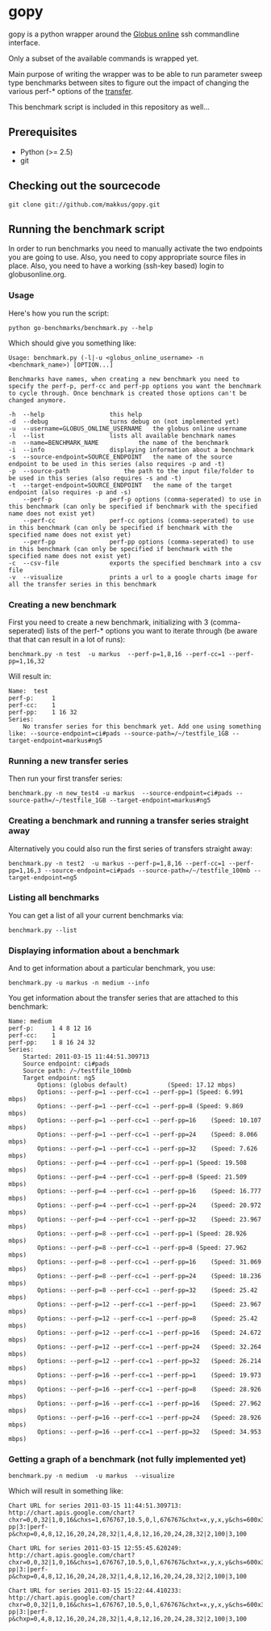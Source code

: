gopy
=====

gopy is a python wrapper around the [Globus online](http://www.globusonline.org) ssh commandline interface.

Only a subset of the available commands is wrapped yet.

Main purpose of writing the wrapper was to be able to run parameter sweep type benchmarks between sites to figure out the impact of changing the various perf-* options of the [transfer](http://www.globusonline.org/docs_man.php?cmd=transfer).

This benchmark script is included in this repository as well...

Prerequisites
-------------------

- Python (>= 2.5)
- git

Checking out the sourcecode
-------------------------------------------

    git clone git://github.com/makkus/gopy.git
 
Running the benchmark script
---------------------------------------------

In order to run benchmarks you need to manually activate the two endpoints you are going to use. Also, you need to copy appropriate source files in place. Also, you need to have a working (ssh-key based) login to globusonline.org.

### Usage ###

Here's how you run the script:
 
    python go-benchmarks/benchmark.py --help
 
 Which should give you something like:
 
    Usage: benchmark.py (-l|-u <globus_online_username> -n <benchmark_name>) [OPTION...]
    
    Benchmarks have names, when creating a new benchmark you need to specify the perf-p, perf-cc and perf-pp options you want the benchmark to cycle through. Once benchmark is created those options can't be changed anymore.

    -h	--help					this help
    -d	--debug					turns debug on (not implemented yet)
    -u	--username=GLOBUS_ONLINE_USERNAME	the globus online username
    -l	--list					lists all available benchmark names
    -n	--name=BENCHMARK_NAME			the name of the benchmark
    -i	--info					displaying information about a benchmark
    -s	--source-endpoint=SOURCE_ENDPOINT	the name of the source endpoint to be used in this series (also requires -p and -t)
    -p	--source-path				the path to the input file/folder to be used in this series (also requires -s and -t)
    -t	--target-endpoint=SOURCE_ENDPOINT	the name of the target endpoint (also requires -p and -s)
    	--perf-p				perf-p options (comma-seperated) to use in this benchmark (can only be specified if benchmark with the specified name does not exist yet)
    	--perf-cc				perf-cc options (comma-seperated) to use in this benchmark (can only be specified if benchmark with the specified name does not exist yet)
    	--perf-pp				perf-pp options (comma-seperated) to use in this benchmark (can only be specified if benchmark with the specified name does not exist yet)
    -c	--csv-file				exports the specified benchmark into a csv file
    -v	--visualize				prints a url to a google charts image for all the transfer series in this benchmark


### Creating a new benchmark ###
 
First you need to create a new benchmark, initializing with 3 (comma-seperated) lists of the perf-* options you want to iterate through (be aware that that can result in a lot of runs):

    benchmark.py -n test  -u markus  --perf-p=1,8,16 --perf-cc=1 --perf-pp=1,16,32
   
 Will result in: 
   
    Name:  test
	perf-p:		1
	perf-cc:	1
	perf-pp:	1 16 32
	Series:
		No transfer series for this benchmark yet. Add one using something like: --source-endpoint=ci#pads --source-path=/~/testfile_1GB --target-endpoint=markus#ng5

### Running a new transfer series ###

Then run your first transfer series:

    benchmark.py -n new_test4 -u markus  --source-endpoint=ci#pads --source-path=/~/testfile_1GB --target-endpoint=markus#ng5
    
### Creating a benchmark and running a transfer series straight away ###

Alternatively you could also run the first series of transfers straight away:

    benchmark.py -n test2  -u markus --perf-p=1,8,16 --perf-cc=1 --perf-pp=1,16,3 --source-endpoint=ci#pads --source-path=/~/testfile_100mb --target-endpoint=ng5

### Listing all benchmarks ###

You can get a list of all your current benchmarks via:

    benchmark.py --list
    
### Displaying information about a benchmark ###
    
And to get information about a particular benchmark, you use:

    benchmark.py -u markus -n medium --info
 
You get information about the transfer series that are attached to this benchmark:

    Name: medium
	perf-p:		1 4 8 12 16
	perf-cc:	1
	perf-pp:	1 8 16 24 32
	Series:
		Started: 2011-03-15 11:44:51.309713
		Source endpoint: ci#pads
		Source path: /~/testfile_100mb
		Target endpoint: ng5
			Options: (globus default)			(Speed: 17.12 mbps)
			Options: --perf-p=1 --perf-cc=1 --perf-pp=1	(Speed: 6.991 mbps)
			Options: --perf-p=1 --perf-cc=1 --perf-pp=8	(Speed: 9.869 mbps)
			Options: --perf-p=1 --perf-cc=1 --perf-pp=16	(Speed: 10.107 mbps)
			Options: --perf-p=1 --perf-cc=1 --perf-pp=24	(Speed: 8.066 mbps)
			Options: --perf-p=1 --perf-cc=1 --perf-pp=32	(Speed: 7.626 mbps)
			Options: --perf-p=4 --perf-cc=1 --perf-pp=1	(Speed: 19.508 mbps)
			Options: --perf-p=4 --perf-cc=1 --perf-pp=8	(Speed: 21.509 mbps)
			Options: --perf-p=4 --perf-cc=1 --perf-pp=16	(Speed: 16.777 mbps)
			Options: --perf-p=4 --perf-cc=1 --perf-pp=24	(Speed: 20.972 mbps)
			Options: --perf-p=4 --perf-cc=1 --perf-pp=32	(Speed: 23.967 mbps)
			Options: --perf-p=8 --perf-cc=1 --perf-pp=1	(Speed: 28.926 mbps)
			Options: --perf-p=8 --perf-cc=1 --perf-pp=8	(Speed: 27.962 mbps)
			Options: --perf-p=8 --perf-cc=1 --perf-pp=16	(Speed: 31.069 mbps)
			Options: --perf-p=8 --perf-cc=1 --perf-pp=24	(Speed: 18.236 mbps)
			Options: --perf-p=8 --perf-cc=1 --perf-pp=32	(Speed: 25.42 mbps)
			Options: --perf-p=12 --perf-cc=1 --perf-pp=1	(Speed: 23.967 mbps)
			Options: --perf-p=12 --perf-cc=1 --perf-pp=8	(Speed: 25.42 mbps)
			Options: --perf-p=12 --perf-cc=1 --perf-pp=16	(Speed: 24.672 mbps)
			Options: --perf-p=12 --perf-cc=1 --perf-pp=24	(Speed: 32.264 mbps)
			Options: --perf-p=12 --perf-cc=1 --perf-pp=32	(Speed: 26.214 mbps)
			Options: --perf-p=16 --perf-cc=1 --perf-pp=1	(Speed: 19.973 mbps)
			Options: --perf-p=16 --perf-cc=1 --perf-pp=8	(Speed: 28.926 mbps)
			Options: --perf-p=16 --perf-cc=1 --perf-pp=16	(Speed: 27.962 mbps)
			Options: --perf-p=16 --perf-cc=1 --perf-pp=24	(Speed: 28.926 mbps)
			Options: --perf-p=16 --perf-cc=1 --perf-pp=32	(Speed: 34.953 mbps)


### Getting a graph of a benchmark (not fully implemented yet) ###

    benchmark.py -n medium  -u markus  --visualize
    
Which will result in something like:

    Chart URL for series 2011-03-15 11:44:51.309713: 
    http://chart.apis.google.com/chart?chxr=0,0,32|1,0,16&chxs=1,676767,10.5,0,l,676767&chxt=x,y,x,y&chs=600x300&cht=s&chds=0,32,0,16,0,34.953&chd=t:0,1,8,16,24,32,1,8,16,24,32,1,8,16,24,32,1,8,16,24,32,1,8,16,24,32|0,1,1,1,1,1,4,4,4,4,4,8,8,8,8,8,12,12,12,12,12,16,16,16,16,16|17.12,6.991,9.869,10.107,8.066,7.626,19.508,21.509,16.777,20.972,23.967,28.926,27.962,31.069,18.236,25.42,23.967,25.42,24.672,32.264,26.214,19.973,28.926,27.962,28.926,34.953&chdl=Speed+in+mbps&chma=|5&chtt=Transfer+speed&chxl=0:|4|8|12|16|20|24|28|32|1:|4|8|12|16|20|24|28|32|2:|perf-pp|3:|perf-p&chxp=0,4,8,12,16,20,24,28,32|1,4,8,12,16,20,24,28,32|2,100|3,100
    
    Chart URL for series 2011-03-15 12:55:45.620249: 
    http://chart.apis.google.com/chart?chxr=0,0,32|1,0,16&chxs=1,676767,10.5,0,l,676767&chxt=x,y,x,y&chs=600x300&cht=s&chds=0,32,0,16,0,34.953&chd=t:0,1,8,16,24,32,1,8,16,24,32,1,8,16,24,32,1,8,16,24,32,1,8,16,24,32,0,1,8,16|0,1,1,1,1,1,4,4,4,4,4,8,8,8,8,8,12,12,12,12,12,16,16,16,16,16,0,1,1,1|17.12,6.991,9.869,10.107,8.066,7.626,19.508,21.509,16.777,20.972,23.967,28.926,27.962,31.069,18.236,25.42,23.967,25.42,24.672,32.264,26.214,19.973,28.926,27.962,28.926,34.953,17.12,6.991,9.869,10.107&chdl=Speed+in+mbps&chma=|5&chtt=Transfer+speed&chxl=0:|4|8|12|16|20|24|28|32|1:|4|8|12|16|20|24|28|32|2:|perf-pp|3:|perf-p&chxp=0,4,8,12,16,20,24,28,32|1,4,8,12,16,20,24,28,32|2,100|3,100
    
    Chart URL for series 2011-03-15 15:22:44.410233: 
    http://chart.apis.google.com/chart?chxr=0,0,32|1,0,16&chxs=1,676767,10.5,0,l,676767&chxt=x,y,x,y&chs=600x300&cht=s&chds=0,32,0,16,0,34.953&chd=t:0,1,8,16,24,32,1,8,16,24,32,1,8,16,24,32,1,8,16,24,32,1,8,16,24,32,0,1,8,16,0,1,8,16,24,32,1,8,16,24,32,1,8,16,24|0,1,1,1,1,1,4,4,4,4,4,8,8,8,8,8,12,12,12,12,12,16,16,16,16,16,0,1,1,1,0,1,1,1,1,1,4,4,4,4,4,8,8,8,8|17.12,6.991,9.869,10.107,8.066,7.626,19.508,21.509,16.777,20.972,23.967,28.926,27.962,31.069,18.236,25.42,23.967,25.42,24.672,32.264,26.214,19.973,28.926,27.962,28.926,34.953,17.12,6.991,9.869,10.107,17.12,6.991,9.869,10.107,8.066,7.626,19.508,21.509,16.777,20.972,23.967,28.926,27.962,31.069,18.236&chdl=Speed+in+mbps&chma=|5&chtt=Transfer+speed&chxl=0:|4|8|12|16|20|24|28|32|1:|4|8|12|16|20|24|28|32|2:|perf-pp|3:|perf-p&chxp=0,4,8,12,16,20,24,28,32|1,4,8,12,16,20,24,28,32|2,100|3,100

